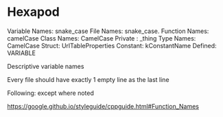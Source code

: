 # Hexapod

Variable Names: snake_case
File Names: snake_case.<ext>
Function Names: camelCase
Class Names: CamelCase
Private <thing>: _thing
Type Names: CamelCase
Struct: UrlTableProperties
Constant: kConstantName
Defined: VARIABLE

Descriptive variable names

Every file should have exactly 1 empty line as the last line 

Following: except where noted

https://google.github.io/styleguide/cppguide.html#Function_Names
